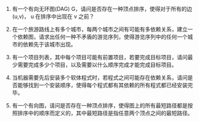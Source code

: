 

1. 有一个有向无环图(DAG) G，请问是否存在一种顶点排序，使得对于所有的边 (u,v)， u 在排序中出现在 v 之前？

2. 在一个旅游路线上有多个城市，每两个城市之间有可能有多依赖关系，建立一个依赖图，请求出任何一种不矛盾的游览序列，使得游览序列中的任何一个城市的依赖先于该城市出现。

3. 有一个项目列表，其中每个项目可能有前置项目，若要完成目标项目，请问最少需要完成多少个项目，以及需要以什么顺序完成才能完成目标项目。

4. 当机器需要先后安装多个软体程式时，若程式之间可能存在依赖关系，请问是否能够找到一个安装顺序，使得每个程式都有其依赖的所有程式都已经安装完毕。

5. 有一个有向图，请问是否存在一种顶点排序，使得图上的所有最短路径都是按照排序中的顺序而定义的，其中最短路径是指任意两个顶点之间的最短路径。